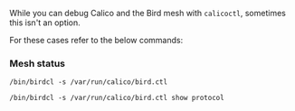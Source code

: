 While you can debug Calico and the Bird mesh with `calicoctl`, sometimes this
isn't an option. 

For these cases refer to the below commands: 

### Mesh status
```shell
/bin/birdcl -s /var/run/calico/bird.ctl

/bin/birdcl -s /var/run/calico/bird.ctl show protocol
```